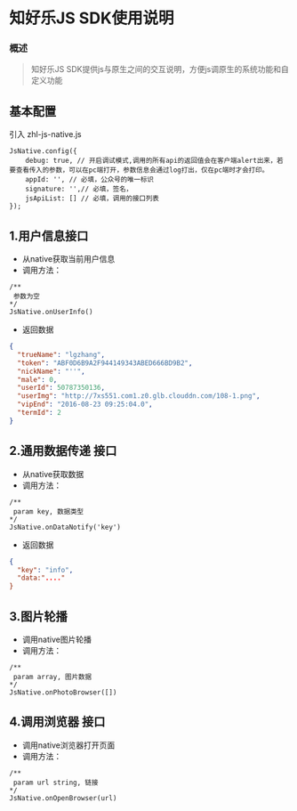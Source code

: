 # 知好乐JS SDK使用说明

### 概述
> 知好乐JS SDK提供js与原生之间的交互说明，方便js调原生的系统功能和自定义功能

## 基本配置

引入 zhl-js-native.js


```
JsNative.config({
    debug: true, // 开启调试模式,调用的所有api的返回值会在客户端alert出来，若要查看传入的参数，可以在pc端打开，参数信息会通过log打出，仅在pc端时才会打印。
    appId: '', // 必填，公众号的唯一标识
    signature: '',// 必填，签名，
    jsApiList: [] // 必填，调用的接口列表
});

```

## 1.用户信息接口
- 从native获取当前用户信息
- 调用方法：

```
/**
 参数为空
*/
JsNative.onUserInfo()

```

- 返回数据

```json
{
  "trueName": "lgzhang",
  "token": "ABF0D6B9A2F944149343ABED666BD9B2",
  "nickName": "''",
  "male": 0,
  "userId": 50787350136,
  "userImg": "http://7xs551.com1.z0.glb.clouddn.com/108-1.png",
  "vipEnd": "2016-08-23 09:25:04.0",
  "termId": 2
}
```

## 2.通用数据传递 接口
- 从native获取数据
- 调用方法：

```
/**
 param key, 数据类型
*/
JsNative.onDataNotify('key')

```

- 返回数据

```json
{
  "key": "info",
  "data:"...."
}
```

## 3.图片轮播
- 调用native图片轮播
- 调用方法：

```
/**
 param array, 图片数据
*/
JsNative.onPhotoBrowser([])

```

## 4.调用浏览器 接口
- 调用native浏览器打开页面
- 调用方法：

```
/**
 param url string, 链接
*/
JsNative.onOpenBrowser(url)

```